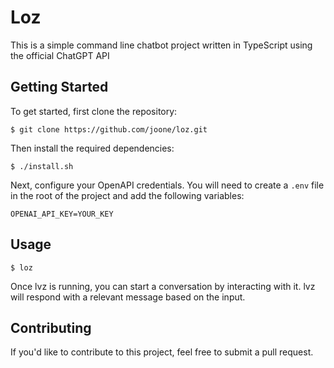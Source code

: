 # Loz

This is a simple command line chatbot project written in TypeScript using the official ChatGPT API

## Getting Started

To get started, first clone the repository:

```
$ git clone https://github.com/joone/loz.git
```

Then install the required dependencies:

```
$ ./install.sh
```

Next, configure your OpenAPI credentials. You will need to create a `.env` file in the root of the project and add the following variables:

```
OPENAI_API_KEY=YOUR_KEY
```

## Usage

```
$ loz
```

Once lvz is running, you can start a conversation by interacting with it. lvz will respond with a relevant message based on the input.

## Contributing

If you'd like to contribute to this project, feel free to submit a pull request.
